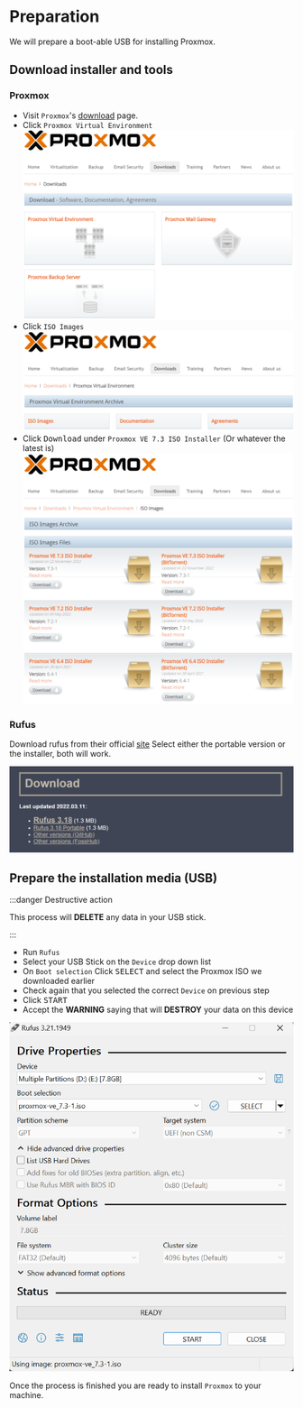 # Preparation

We will prepare a boot-able USB for installing Proxmox.

## Download installer and tools

### Proxmox

- Visit `Proxmox`'s [download](https://www.proxmox.com/en/downloads) page.
- Click `Proxmox Virtual Environment`
  ![step1](img/proxmox-download-step1.png)
- Click `ISO Images`
  ![step2](img/proxmox-download-step2.png)
- Click <kbd>Download</kbd> under `Proxmox VE 7.3 ISO Installer` (Or whatever the latest is)
  ![step3](img/proxmox-download-step3.png)

### Rufus

Download rufus from their official [site](https://rufus.ie/en/)
Select either the portable version or the installer, both will work.

![download-rufus](img/download-rufus.png)

## Prepare the installation media (USB)

:::danger Destructive action

This process will **DELETE** any data in your USB stick.

:::

- Run `Rufus`
- Select your USB Stick on the `Device` drop down list
- On `Boot selection` Click <kbd>SELECT</kbd> and select the Proxmox ISO we downloaded earlier
- Check again that you selected the correct `Device` on previous step
- Click <kbd>START</kbd>
- Accept the **WARNING** saying that will **DESTROY** your data on this device

![rufus.png](img/rufus.png)

Once the process is finished you are ready to install `Proxmox` to your machine.
